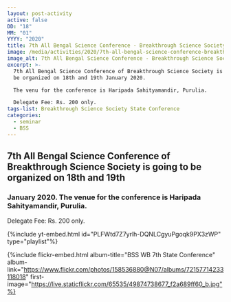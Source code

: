 ```yaml
---
layout: post-activity
active: false
DD: "18"
MM: "01"
YYYY: "2020"
title: 7th All Bengal Science Conference - Breakthrough Science Society
image: /media/activities/2020/7th-all-bengal-science-conference-breakthrough-science-society/7th-all-bengal-science-conference-brekthrough-science-society.jpg
image_alt: 7th All Bengal Science Conference - Breakthrough Science Society
excerpt: >-
  7th All Bengal Science Conference of Breakthrough Science Society is going to
  be organized on 18th and 19th January 2020.

  The venu for the conference is Haripada Sahityamandir, Purulia.

  Delegate Fee: Rs. 200 only.
tags-list: Breakthrough Science Society State Conference
categories:
  - seminar
  - BSS
---
```

## **7th All Bengal Science Conference of Breakthrough Science Society is going to be organized on 18th and 19th**

### January 2020. The venue for the conference is Haripada Sahityamandir, Purulia.

Delegate Fee: Rs. 200 only.

{%include yt-embed.html id="PLFWtd7Z7yrlh-DQNLCgyuPgoqk9PX3zWP" type="playlist"%}

{%include flickr-embed.html album-title="BSS WB 7th State Conference" album-link="https://www.flickr.com/photos/158536880@N07/albums/72157714233118018" first-image="https://live.staticflickr.com/65535/49874738677_f2a689ff60_b.jpg"%}